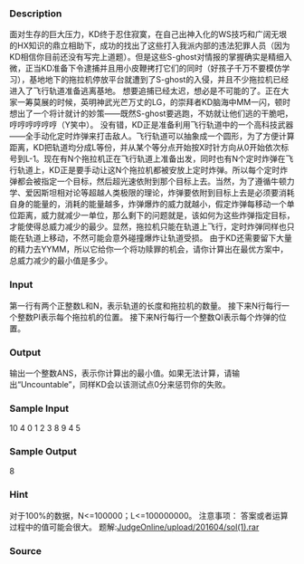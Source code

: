 
### Description

面对生存的巨大压力，KD终于忍住寂寞，在自己出神入化的WS技巧和广阔无垠的HX知识的鼎立相助下，成功的找出了这些打入我派内部的违法犯罪人员（因为KD相信你目前还没有写完上道题）。但是这些S-ghost对情报的掌握确实是精细入微，正当KD准备下令逮捕并且用小皮鞭拷打它们的同时（好孩子千万不要模仿学习），基地地下的拖拉机停放平台就遭到了S-ghost的入侵，并且不少拖拉机已经进入了飞行轨道准备逃离基地。
想要追捕已经太迟，想必是不可能的了。正在大家一筹莫展的时候，英明神武光芒万丈的LG，的崇拜者KD脑海中MM一闪，顿时想出了一个将计就计的妙策——既然S-ghost要逃跑，不妨就让他们逃的干脆吧，哼哼哼哼哼哼（Y笑中）。
没有错，KD正是准备利用飞行轨道中的一个高科技武器——全手动化定时炸弹来打击敌人。飞行轨道可以抽象成一个圆形，为了方便计算距离，KD把轨道均分成L等份，并从某个等分点开始按X时针方向从0开始依次标号到L-1。现在有N个拖拉机正在飞行轨道上准备出发，同时也有N个定时炸弹在飞行轨道上，KD正是要手动让这N个拖拉机都被安放上定时炸弹。所以每个定时炸弹都会被指定一个目标，然后超光速依附到那个目标上去。当然，为了遵循牛顿力学、爱因斯坦相对论等超越人类极限的理论，炸弹要依附到目标上去是必须要消耗自身的能量的，消耗的能量越多，炸弹爆炸的威力就越小，假定炸弹每移动一个单位距离，威力就减少一单位，那么剩下的问题就是，该如何为这些炸弹指定目标，才能使得总威力减少的最少。显然，拖拉机只能在轨道上飞行，定时炸弹同样也只能在轨道上移动，不然可能会意外碰撞爆炸让轨道受损。
由于KD还需要留下大量的精力去YYMM，所以它给你一个将功赎罪的机会，请你计算出在最优方案中，总威力减少的最小值是多少。
### Input
第一行有两个正整数L和N，表示轨道的长度和拖拉机的数量。
接下来N行每行一个整数PI表示每个拖拉机的位置。
接下来N行每行一个整数QI表示每个炸弹的位置。
### Output
输出一个整数ANS，表示你计算出的最小值。如果无法计算，请输出“Uncountable”，同样KD会以该测试点0分来惩罚你的失败。
### Sample Input
10 4
0
1
2
3
8
9
4
5
### Sample Output
8
### Hint
对于100%的数据，N<=100000；L<=100000000。
注意事项：
答案或者运算过程中的值可能会很大。
题解:[JudgeOnline/upload/201604/sol(1).rar](/JudgeOnline/upload/201604/sol(1).rar)
### Source
